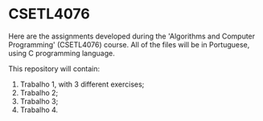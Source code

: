 # CSETL4076
Here are the assignments developed during the 'Algorithms and Computer Programming' (CSETL4076) course.
All of the files will be in Portuguese, using C programming language.

This repository will contain:
  1. Trabalho 1, with 3 different exercises;
  2. Trabalho 2;
  3. Trabalho 3;
  4. Trabalho 4.
